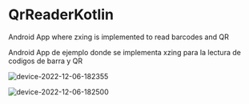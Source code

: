 # QrReaderKotlin

Android App where zxing is implemented to read barcodes and QR

Android App de ejemplo donde se implementa xzing para la lectura de codigos de barra y QR

![device-2022-12-06-182355](https://user-images.githubusercontent.com/60962053/206067450-7b5f4972-6546-4ad7-991e-56da2038ec79.png)

![device-2022-12-06-182500](https://user-images.githubusercontent.com/60962053/206067462-17c5a458-c634-46d7-aa05-61d40442b518.png)
